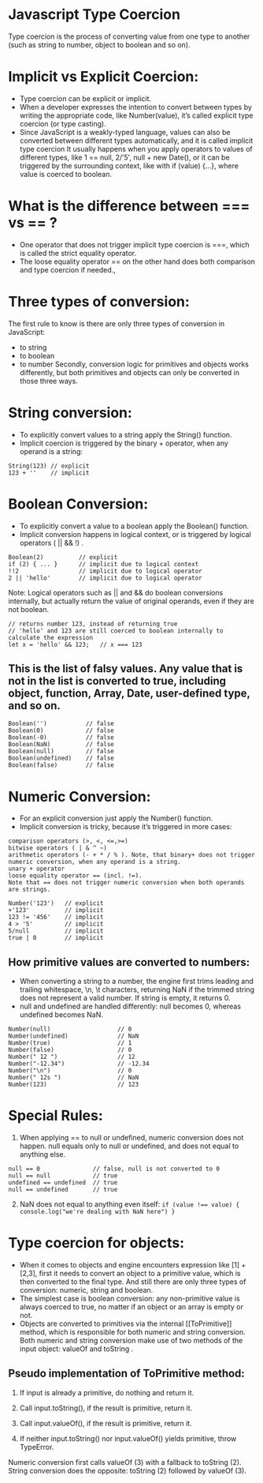 # Javascript Type Coercion
Type coercion is the process of converting value from one type to another (such as string to number, object to boolean and so on).
# Implicit vs Explicit Coercion:
- Type coercion can be explicit or implicit.
- When a developer expresses the intention to convert between types by writing the appropriate code,
like Number(value), it’s called explicit type coercion (or type casting).
- Since JavaScript is a weakly-typed language, values can also be converted between different types automatically,
and it is called implicit type coercion It usually happens when you apply operators to values of different types, like
1 == null, 2/’5', null + new Date(), or it can be triggered by the surrounding context, like with if (value) {…},
where value is coerced to boolean.

# What is the difference between === vs == ?
- One operator that does not trigger implicit type coercion is ===, which is called the strict equality operator.
- The loose equality operator == on the other hand does both comparison and type coercion if needed.,

# Three types of conversion:
The first rule to know is there are only three types of conversion in JavaScript:
- to string
- to boolean
- to number
Secondly, conversion logic for primitives and objects works differently, but both primitives and objects can only be converted in those three ways.

# String conversion:
- To explicitly convert values to a string apply the String() function.
- Implicit coercion is triggered by the binary + operator, when any operand is a string:
```
String(123) // explicit
123 + ''    // implicit
```

# Boolean Conversion:
- To explicitly convert a value to a boolean apply the Boolean() function.
- Implicit conversion happens in logical context, or is triggered by logical operators ( || && !) .
```
Boolean(2)          // explicit
if (2) { ... }      // implicit due to logical context
!!2                 // implicit due to logical operator
2 || 'hello'        // implicit due to logical operator
```
Note: Logical operators such as || and && do boolean conversions internally, but actually return the value of original operands, even if they are not boolean.
```
// returns number 123, instead of returning true
// 'hello' and 123 are still coerced to boolean internally to calculate the expression
let x = 'hello' && 123;   // x === 123
```
## This is the list of falsy values. Any value that is not in the list is converted to true, including object, function, Array, Date, user-defined type, and so on.
```
Boolean('')           // false
Boolean(0)            // false
Boolean(-0)           // false
Boolean(NaN)          // false
Boolean(null)         // false
Boolean(undefined)    // false
Boolean(false)        // false
```
# Numeric Conversion:
- For an explicit conversion just apply the Number() function.
- Implicit conversion is tricky, because it’s triggered in more cases:

```
comparison operators (>, <, <=,>=)
bitwise operators ( | & ^ ~)
arithmetic operators (- + * / % ). Note, that binary+ does not trigger numeric conversion, when any operand is a string.
unary + operator
loose equality operator == (incl. !=).
Note that == does not trigger numeric conversion when both operands are strings.
```
```
Number('123')   // explicit
+'123'          // implicit
123 != '456'    // implicit
4 > '5'         // implicit
5/null          // implicit
true | 0        // implicit
```
## How primitive values are converted to numbers:
- When converting a string to a number, the engine first trims leading and trailing whitespace, \n, \t characters,
returning NaN if the trimmed string does not represent a valid number. If string is empty, it returns 0.
- null and undefined are handled differently: null becomes 0, whereas undefined becomes NaN.
```
Number(null)                   // 0
Number(undefined)              // NaN
Number(true)                   // 1
Number(false)                  // 0
Number(" 12 ")                 // 12
Number("-12.34")               // -12.34
Number("\n")                   // 0
Number(" 12s ")                // NaN
Number(123)                    // 123
```
# Special Rules:
1. When applying == to null or undefined, numeric conversion does not happen. null equals only to null or undefined, and does not equal to anything else.
```
null == 0               // false, null is not converted to 0
null == null            // true
undefined == undefined  // true
null == undefined       // true
```
2. NaN does not equal to anything even itself:
`if (value !== value) { console.log("we're dealing with NaN here") }`

# Type coercion for objects:
- When it comes to objects and engine encounters expression like [1] + [2,3], first it needs to convert an object to a primitive value,
which is then converted to the final type. And still there are only three types of conversion: numeric, string and boolean.
- The simplest case is boolean conversion: any non-primitive value is always coerced to true,
no matter if an object or an array is empty or not.
- Objects are converted to primitives via the internal [[ToPrimitive]] method, which is responsible for both numeric and string conversion.
Both numeric and string conversion make use of two methods of the input object: valueOf and toString .

## Pseudo implementation of ToPrimitive method:
1. If input is already a primitive, do nothing and return it.
2. Call input.toString(), if the result is primitive, return it.

3. Call input.valueOf(), if the result is primitive, return it.

4. If neither input.toString() nor input.valueOf() yields primitive, throw TypeError.

Numeric conversion first calls valueOf (3) with a fallback to toString (2). String conversion does the opposite: toString (2) followed by valueOf (3).


